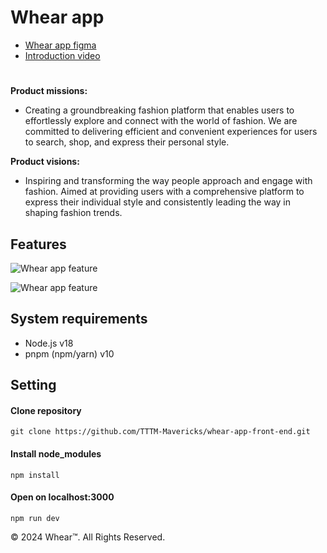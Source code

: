# Whear app
* [Whear app figma](https://drive.google.com/drive/folders/1PUofqAn2f5p7wfnr7Lv6cIdMrw7cn-Qs?usp=sharing)
* [Introduction video](https://www.canva.com/design/DAF9CHUpFbc/Egwm1M6NNc_88B4Uq6nRmA/watch)

#
**Product missions:**
* Creating a groundbreaking fashion platform that enables users to effortlessly explore and connect with the world of fashion. We are committed to delivering efficient and convenient experiences for users to search, shop, and express their personal style.

**Product visions:**
* Inspiring and transforming the way people approach and engage with fashion. Aimed at providing users with a comprehensive platform to express their individual style and consistently leading the way in shaping fashion trends.

## Features

![Whear app feature](https://res.cloudinary.com/drfguyty0/image/upload/v1726461470/Screenshot_2024-09-16_113718_j5u8zq.png)

![Whear app feature](https://res.cloudinary.com/drfguyty0/image/upload/v1726462412/Screenshot_2024-09-16_115305_djmo6f.png)


## System requirements
- Node.js v18
- pnpm (npm/yarn) v10

## Setting

#### Clone repository
`git clone https://github.com/TTTM-Mavericks/whear-app-front-end.git`

#### Install node_modules
`npm install`
#### Open on localhost:3000
`npm run dev`



© 2024 Whear™. All Rights Reserved.

